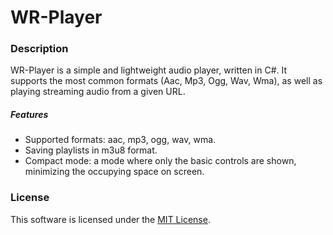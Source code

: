 # WR-Player


### Description
WR-Player is a simple and lightweight audio player, written in C#.
It supports the most common formats (Aac, Mp3, Ogg, Wav, Wma), as well as playing streaming audio from a given URL.


##### Features
* Supported formats: aac, mp3, ogg, wav, wma.
* Saving playlists in m3u8 format.
* Compact mode: a mode where only the basic controls are shown, minimizing the occupying space on screen.


### License
This software is licensed under the [MIT License](https://github.com/elgaspar/WR-Player/blob/master/LICENSE).
